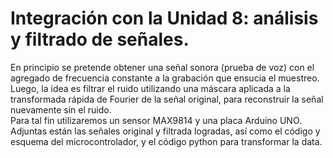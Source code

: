 # Integración con la Unidad 8: análisis y filtrado de señales.
En principio se pretende obtener una señal sonora (prueba de voz) con el agregado de frecuencia constante a la grabación que ensucia el muestreo. <br>
Luego, la idea es filtrar el ruido utilizando una máscara aplicada a la transformada rápida de Fourier de la señal original, para reconstruir la señal nuevamente sin el ruido.<br>
Para tal fin utilizaremos un sensor MAX9814 y una placa Arduino UNO. <br>
Adjuntas están las señales original y filtrada logradas, así como el código y esquema del microcontrolador, y el código python para transformar la data.<br>